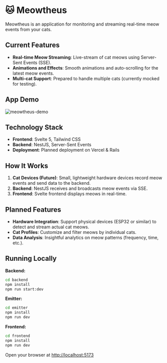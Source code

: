 # 🐱 Meowtheus

Meowtheus is an application for monitoring and streaming real-time meow events from your cats.

## Current Features

- **Real-time Meow Streaming**: Live-stream of cat meows using Server-Sent Events (SSE).
- **Animations and Effects**: Smooth animations and auto-scrolling for the latest meow events.
- **Multi-cat Support**: Prepared to handle multiple cats (currently mocked for testing).

## App Demo
![meowtheus-demo](https://github.com/user-attachments/assets/531938d8-b02e-48e8-bb9a-27692483b7ef)

## Technology Stack

- **Frontend**: Svelte 5, Tailwind CSS
- **Backend**: NestJS, Server-Sent Events
- **Deployment**: Planned deployment on Vercel & Rails

## How It Works

1. **Cat Devices (Future)**: Small, lightweight hardware devices record meow events and send data to the backend.
2. **Backend**: NestJS receives and broadcasts meow events via SSE.
3. **Frontend**: Svelte frontend displays meows in real-time.

## Planned Features

- **Hardware Integration**: Support physical devices (ESP32 or similar) to detect and stream actual cat meows.
- **Cat Profiles**: Customize and filter meows by individual cats.
- **Data Analysis**: Insightful analytics on meow patterns (frequency, time, etc.).

## Running Locally

**Backend:**
```bash
cd backend
npm install
npm run start:dev
```

**Emitter:**
```bash
cd emitter
npm install
npm run dev
```

**Frontend:**
```bash
cd frontend
npm install
npm run dev
```


Open your browser at [http://localhost:5173](http://localhost:5173)
